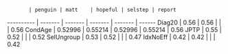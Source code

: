            | penguin | matt    | hopeful | selstep | report
---------- | ------- | ------- | ------- | ------- | ------
Diag20     | 0.56    | 0.56    |         |         | 0.56
CondAge    | 0.52996 | 0.55214 | 0.52996 | 0.55214 | 0.56
JPTP       | 0.55    | 0.52    |         |         | 0.52
SelUngroup | 0.53    | 0.52    |         |         | 0.47
IdxNoEff   | 0.42    | 0.42    |         |         | 0.42
